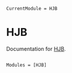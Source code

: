 ```@meta
CurrentModule = HJB
```

# HJB

Documentation for [HJB](https://github.com/dev10110/HJB.jl).

```@index
```

```@autodocs
Modules = [HJB]
```
